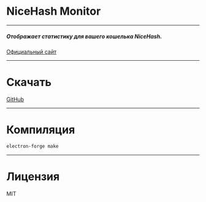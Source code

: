 # NiceHash Monitor
___
##### Отображает статистику для вашего кошелька NiceHash.
[Официальный сайт](https://megaworldnetwork.ru/nicehash-monitor)
___
# Скачать
[GitHub](https://github.com/nik90000/nicehash-monitor/releases)
___
# Компиляция

```sh
electron-forge make
```
___
# Лицензия
MIT